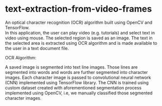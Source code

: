 # text-extraction-from-video-frames
An optical character recognition (OCR) algorithm built using OpenCV and TensorFlow.           
In this application, the user can play video (e.g. tutorials) and select text in video using mouse. 
The selected region is saved as an image. The text in the selected area is extracted using OCR algorithm 
and is made available to the user in a text document file.

OCR Algorithm:

A saved image is segmented into text line images. Those lines are segmented into words 
and words are further segmented into character images. 
Each character image is passed to convolutional neural network (CNN) implemented using TensorFlow library. 
The CNN is trained using custom dataset created with aforementioned segmentation process implemented using OpenCV, 
i.e, we manually classified those segmented character images. 
